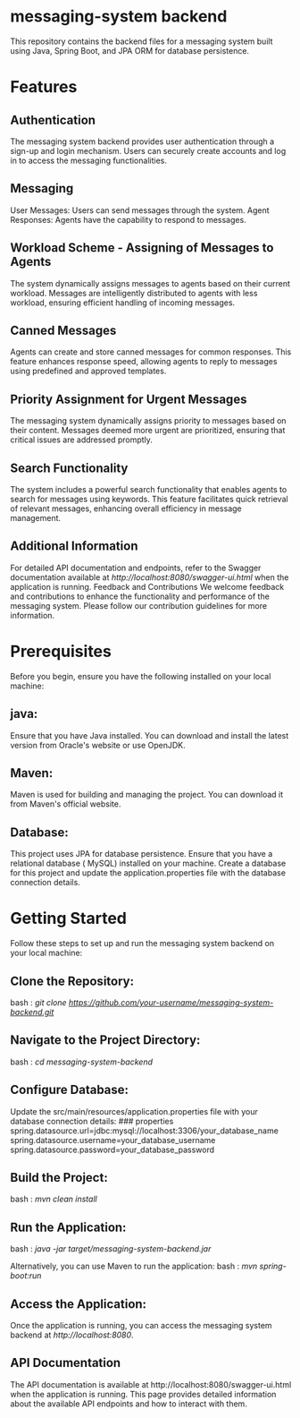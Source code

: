 # messaging-system backend
This repository contains the backend files for a messaging system built using Java, Spring Boot, and JPA ORM for database persistence.

# Features

 ## Authentication
 The messaging system backend provides user authentication through a sign-up and login mechanism.
 Users can securely create accounts and log in to access the messaging functionalities.

## Messaging
User Messages: Users can send messages through the system.
Agent Responses: Agents have the capability to respond to messages.

## Workload Scheme - Assigning of Messages to Agents 
The system dynamically assigns messages to agents based on their current workload.
 Messages are intelligently distributed to agents with less workload, ensuring efficient handling of incoming messages.

## Canned Messages
Agents can create and store canned messages for common responses.
This feature enhances response speed, allowing agents to reply to messages using predefined and approved templates.

## Priority Assignment for Urgent Messages
The messaging system dynamically assigns priority to messages based on their content.
 Messages deemed more urgent are prioritized, ensuring that critical issues are addressed promptly.

## Search Functionality
The system includes a powerful search functionality that enables agents to search for messages using keywords.
This feature facilitates quick retrieval of relevant messages, enhancing overall efficiency in message management.

## Additional Information
For detailed API documentation and endpoints, refer to the Swagger documentation available at *http://localhost:8080/swagger-ui.html* when the application is running.
Feedback and Contributions
We welcome feedback and contributions to enhance the functionality and performance of the messaging system. 
Please follow our contribution guidelines for more information.

# Prerequisites
Before you begin, ensure you have the following installed on your local machine:
   
  ## java: 
  Ensure that you have Java installed. You can download and install the latest version from Oracle's website or use OpenJDK.

  ## Maven:
  Maven is used for building and managing the project. You can download it from Maven's official website.

 ## Database:
 This project uses JPA for database persistence. Ensure that you have a relational database ( MySQL)
  installed on your machine. 
  Create a database for this project and update the application.properties file with the database connection details.



# Getting Started
Follow these steps to set up and run the messaging system backend on your local machine:
  ## Clone the Repository:
   bash : *git clone https://github.com/your-username/messaging-system-backend.git*
  
  ## Navigate to the Project Directory:
   bash  : *cd messaging-system-backend*

  ## Configure Database:
  Update the src/main/resources/application.properties file with your database connection details:
    ### properties
        spring.datasource.url=jdbc:mysql://localhost:3306/your_database_name
        spring.datasource.username=your_database_username
        spring.datasource.password=your_database_password

## Build the Project:
 bash : *mvn clean install*
      
  ## Run the Application:
  bash : *java -jar target/messaging-system-backend.jar*

  Alternatively, you can use Maven to run the application:
      bash :  *mvn spring-boot:run*

##  Access the Application:
 Once the application is running, you can access the messaging system backend at *http://localhost:8080*.


## API Documentation
The API documentation is available at http://localhost:8080/swagger-ui.html when the application is running.
This page provides detailed information about the available API endpoints and how to interact with them.
